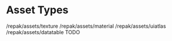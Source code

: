 # Asset Types

/repak/assets/texture /repak/assets/material /repak/assets/uiatlas
/repak/assets/datatable
TODO
